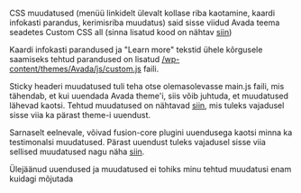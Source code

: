 CSS muudatused (menüü linkidelt ülevalt kollase riba kaotamine, kaardi infokasti parandus, kerimisriba muudatus) said sisse viidud Avada teema seadetes Custom CSS all (sinna lisatud kood on nähtav [siin](https://github.com/tpeet/silverfox/blob/master/custom.css))

Kaardi infokasti parandused ja "Learn more" tekstid ühele kõrgusele saamiseks tehtud parandused on lisatud [/wp-content/themes/Avada/js/custom.js](https://github.com/tpeet/silverfox/blob/master/wp-content/themes/Avada/js/custom.js) faili.

Sticky headeri muudatused tuli teha otse olemasolevasse main.js faili, mis tähendab, et kui uuendada Avada theme'i, siis võib juhtuda, et muudatused lähevad kaotsi. Tehtud muudatused on nähtavad [siin](https://github.com/tpeet/silverfox/commit/dd41844511091b654e7cfc37c5b35eb301043987#diff-37cb88bf473d711b7a01db1ed5c298e5), mis tuleks vajadusel sisse viia ka pärast theme-i uuendust.

Sarnaselt eelnevale, võivad fusion-core plugini uuendusega kaotsi minna ka testimonalsi muudatused. Pärast uuendust tuleks vajadusel sisse viia sellised muudatused nagu näha [siin](https://github.com/tpeet/silverfox/commit/dd41844511091b654e7cfc37c5b35eb301043987#diff-b7ee4d6e92d4cd129ff4fcfcf3c6a7d0).

Ülejäänud uuendused ja muudatused ei tohiks minu tehtud muudatusi enam kuidagi mõjutada
